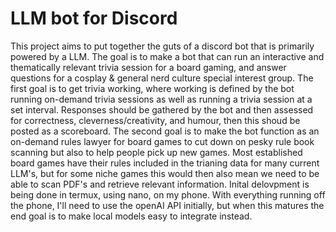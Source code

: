# LLM bot for Discord
 This project aims to put together the guts of a discord bot that is primarily powered by a LLM. The goal is to make a bot that can run an interactive and thematically relevant trivia session for a board gaming, and answer questions for a cosplay & general nerd culture special interest group. The first goal is to get trivia working, where working is defined by the bot running on-demand trivia sessions as well as running a trivia session at a set interval. Responses should be gathered by the bot and then assessed for correctness, cleverness/creativity, and humour, then this shoud be posted as a scoreboard. The second goal is to make the bot function as an on-demand rules lawyer for board games to cut down on pesky rule book scanning but also to help people pick up new games. Most established board games have their rules included in the trianing data for many current LLM's, but for some niche games this would then also mean we need to be able to scan PDF's and retrieve relevant information. Inital delovpment is being done in termux, using nano, on my phone. With everything running off the phone, I'll need to use the openAI API initially, but when this matures the end goal is to make local models easy to integrate instead.
